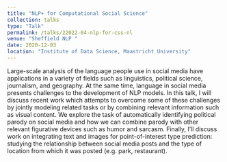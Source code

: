 ```yaml
---
title: "NLP+ for Computational Social Science"
collection: talks
type: "Talk"
permalink: /talks/22022-04-nlp-for-css-nl
venue: "Sheffield NLP "
date: 2020-12-03
location: "Institute of Data Science, Maastricht University"
---
```


Large-scale analysis of the language people use in social media have applications in a variety of fields such as linguistics, political science, journalism, and geography. At the same time, language in social media presents challenges to the development of NLP models. In this talk, I will discuss recent work which attempts to overcome some of these challenges by jointly modeling related tasks or by combining relevant information such as visual content. We explore the task of automatically identifying political parody on social media and how we can combine parody with other relevant figurative devices such as humor and sarcasm. Finally, I’ll discuss work on integrating text and images for point-of-interest type prediction: studying the relationship between social media posts and the type of location from which it was posted (e.g. park, restaurant).
